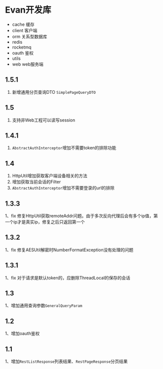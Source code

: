 # Evan开发库 

- cache 缓存
- client 客户端
- orm 关系型数据库
- redis 
- rocketmq
- oauth 鉴权 
- utils 
- web web服务端

## 1.5.1
1. 新增通用分页查询DTO `SimplePageQueryDTO`

## 1.5
1. 支持非Web工程可以读写session

## 1.4.1
1. `AbstractAuthInterceptor`增加不需要token的排除功能

## 1.4
1. HttpUtil增加获取客户端设备相关的方法
1. 增加获取当前会话的Filter
1. `AbstractAuthInterceptor`增加不需要登录的url的排除

## 1.3.3
1、fix 修复HttpUtil获取remoteAddr问题。由于多次反向代理后会有多个ip值，第一个ip才是真实ip，修复之后只返回第一个

## 1.3.2
1、fix 修复AESUtil解密时NumberFormatException没有处理的问题

## 1.3.1
1、fix 对于请求是默认token的，应删除ThreadLocal的保存的会话

## 1.3
1、增加通用查询参数`GeneralQueryParam`

## 1.2
1、增加oauth鉴权

## 1.1 
1、增加`RestListResponse`列表结果、`RestPageResponse`分页结果


